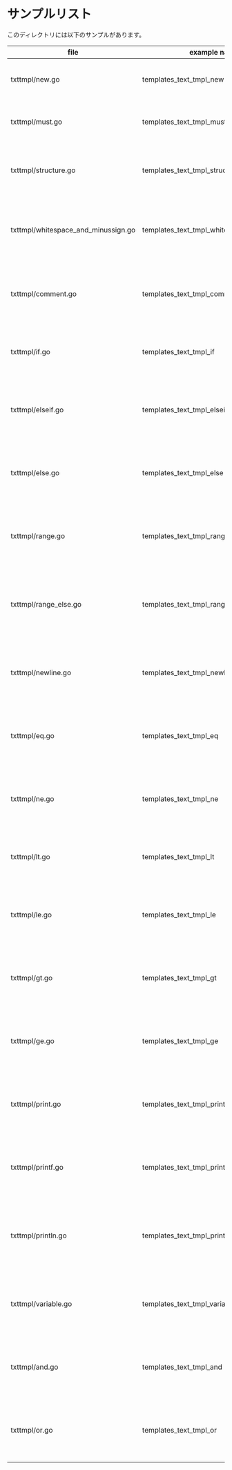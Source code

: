 # サンプルリスト

このディレクトリには以下のサンプルがあります。

|file|example name|note|
|----|------------|----|
|txttmpl/new.go|templates\_text\_tmpl\_new|text/template の Newメソッドのサンプルです.|
|txttmpl/must.go|templates\_text\_tmpl\_must|text/template の Mustメソッドのサンプルです.|
|txttmpl/structure.go|templates\_text\_tmpl\_structure|テンプレートに差し込む構造体についてのサンプルです.|
|txttmpl/whitespace_and_minussign.go|templates\_text\_tmpl\_whitespace\_and\_minus|テンプレートで使用する {{- }} と {{ -}} についてのサンプルです.|
|txttmpl/comment.go|templates\_text\_tmpl\_comment|text/template の テンプレート仕様 におけるコメントのサンプルです.|
|txttmpl/if.go|templates\_text\_tmpl\_if|text/template の テンプレート仕様 におけるifのサンプルです.|
|txttmpl/elseif.go|templates\_text\_tmpl\_elseif|text/template の テンプレート仕様 におけるelse ifのサンプルです.|
|txttmpl/else.go|templates\_text\_tmpl\_else|text/template の テンプレート仕様 におけるelseのサンプルです.|
|txttmpl/range.go|templates\_text\_tmpl\_range|text/template の テンプレート仕様 におけるrangeのサンプルです.|
|txttmpl/range\_else.go|templates\_text\_tmpl\_range\_else|text/template の テンプレート仕様 におけるrange..elseのサンプルです.|
|txttmpl/newline.go|templates\_text\_tmpl\_newline|text/template の テンプレート仕様 における改行のサンプルです.|
|txttmpl/eq.go|templates\_text\_tmpl\_eq|text/template の テンプレート仕様 における eq のサンプルです.|
|txttmpl/ne.go|templates\_text\_tmpl\_ne|text/template の テンプレート仕様 における ne のサンプルです.|
|txttmpl/lt.go|templates\_text\_tmpl\_lt|text/template の テンプレート仕様 における lt のサンプルです.|
|txttmpl/le.go|templates\_text\_tmpl\_le|text/template の テンプレート仕様 における le のサンプルです.|
|txttmpl/gt.go|templates\_text\_tmpl\_gt|text/template の テンプレート仕様 における gt のサンプルです.|
|txttmpl/ge.go|templates\_text\_tmpl\_ge|text/template の テンプレート仕様 における ge のサンプルです.|
|txttmpl/print.go|templates\_text\_tmpl\_print|text/template の テンプレート仕様 における print 関数 のサンプルです.|
|txttmpl/printf.go|templates\_text\_tmpl\_printf|text/template の テンプレート仕様 における printf 関数 のサンプルです.|
|txttmpl/println.go|templates\_text\_tmpl\_println|text/template の テンプレート仕様 における println 関数 のサンプルです.|
|txttmpl/variable.go|templates\_text\_tmpl\_variable|text/template の テンプレート仕様 における 変数 のサンプルです.|
|txttmpl/and.go|templates\_text\_tmpl\_and|text/template の テンプレート仕様 における and のサンプルです.|
|txttmpl/or.go|templates\_text\_tmpl\_or|text/template の テンプレート仕様 における or のサンプルです.|
